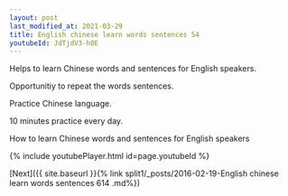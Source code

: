 ```yaml
---
layout: post
last_modified_at: 2021-03-29
title: English chinese learn words sentences 54 
youtubeId: JdTjdV3-h0E
---
```

 
 
Helps to learn Chinese words and sentences for English speakers.

Opportunitiy to repeat the words sentences. 

Practice Chinese language. 
 
10 minutes practice every day. 
 
How to learn Chinese words and sentences for English speakers 
 
{% include youtubePlayer.html id=page.youtubeId %}
 
 
[Next]({{ site.baseurl }}{% link  split1/_posts/2016-02-19-English chinese learn words sentences 614 .md%})
 
